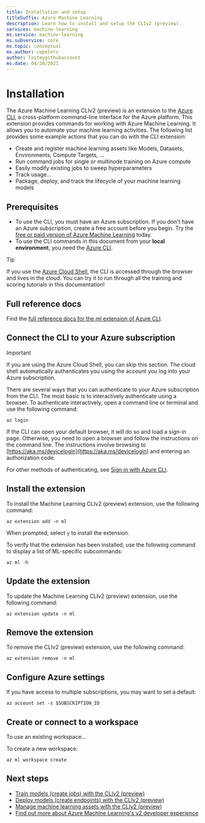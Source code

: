 ```yaml
---
title: Installation and setup
titleSuffix: Azure Machine Learning
description: Learn how to install and setup the CLIv2 (preview).
services: machine-learning
ms.service: machine-learning
ms.subservice: core
ms.topic: conceptual
ms.author: copeters
author: lostmygithubaccount
ms.date: 04/30/2021
---
```


# Installation

The Azure Machine Learning CLIv2 (preview) is an extension to the [Azure CLI](/cli/azure/?preserve-view=true&view=azure-cli-latest), a cross-platform command-line interface for the Azure platform. This extension provides commands for working with Azure Machine Learning. It allows you to automate your machine learning activities. The following list provides some example actions that you can do with the CLI extension:

- Create and register machine learning assets like Models, Datasets, Environments, Compute Targets, ...
- Run command jobs for single or multinode training on Azure compute
- Easily modify existing jobs to sweep hyperparameters
- Track usage...
- Package, deploy, and track the lifecycle of your machine learning models

## Prerequisites

- To use the CLI, you must have an Azure subscription. If you don't have an Azure subscription, create a free account before you begin. Try the [free or paid version of Azure Machine Learning](https://aka.ms/AMLFree) today.
- To use the CLI commands in this document from your **local environment**, you need the [Azure CLI](/cli/azure/install-azure-cli?preserve-view=true&view=azure-cli-latest).

> [!TIP]
> If you use the [Azure Cloud Shell](https://azure.microsoft.com//features/cloud-shell/), the CLI is accessed through the browser and lives in the cloud. You can try it to run through all the training and scoring tutorials in this documentation!

## Full reference docs

Find the [full reference docs for the ml extension of Azure CLI](/cli/azure/ext/ml/?preserve-view=true&view=azure-cli-latest).

## Connect the CLI to your Azure subscription

> [!IMPORTANT]
> If you are using the Azure Cloud Shell, you can skip this section. The cloud shell automatically authenticates you using the account you log into your Azure subscription.

There are several ways that you can authenticate to your Azure subscription from the CLI. The most basic is to interactively authenticate using a browser. To authenticate interactively, open a command line or terminal and use the following command:

```azurecli-interactive
az login
```

If the CLI can open your default browser, it will do so and load a sign-in page. Otherwise, you need to open a browser and follow the instructions on the command line. The instructions involve browsing to [https://aka.ms/devicelogin](https://aka.ms/devicelogin) and entering an authorization code.

For other methods of authenticating, see [Sign in with Azure CLI](/cli/azure/authenticate-azure-cli?preserve-view=true&view=azure-cli-latest).

## Install the extension

To install the Machine Learning CLIv2 (preview) extension, use the following command:

```azurecli-interactive
az extension add -n ml
```

When prompted, select `y` to install the extension.

To verify that the extension has been installed, use the following command to display a list of ML-specific subcommands:

```azurecli-interactive
az ml -h
```

## Update the extension

To update the Machine Learning CLIv2 (preview) extension, use the following command:

```azurecli-interactive
az extension update -n ml
```


## Remove the extension

To remove the CLIv2 (preview) extension, use the following command:

```azurecli-interactive
az extension remove -n ml
```

## Configure Azure settings

If you have access to multiple subscriptions, you may want to set a default:

```azurecli-interactive
az account set -s $SUBSCRIPTION_ID
```

## Create or connect to a workspace

To use an existing workspace...


To create a new workspace:

```azurecli-interactive
az ml workspace create
```

## Next steps

- [Train models (create jobs) with the CLIv2 (preview)](training.md)
- [Deploy models (create endpoints) with the CLIv2 (preview)](scoring.md)
- [Manage machine learning assets with the CLIv2 (preview)](assets.md)
- [Find out more about Azure Machine Learning's v2 developer experience](information.md)

